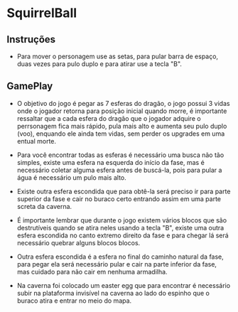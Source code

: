 # SquirrelBall


## Instruções  

- Para mover o personagem use as setas, para pular barra de espaço, duas vezes para pulo duplo e para atirar use a tecla "B".  

## GamePlay  

- O objetivo do jogo é pegar as 7 esferas do dragão, o jogo possui 3 vidas onde o jogador retorna para posição inicial quando morre, é importante ressaltar que a cada esfera do dragão que o jogador adquire o perrsonagem fica mais rápido, pula mais alto e aumenta seu pulo duplo (voo), enquando ele ainda tem vidas, sem perder os upgrades em uma entual morte.  

- Para você encontrar todas as esferas é necessário uma busca não tão simples, existe uma esfera na esquerda do início da fase, mas é necessário coletar alguma esfera antes de buscá-la, pois para pular a água é necessário um pulo mais alto.  


- Existe outra esfera escondida que para obtê-la será preciso ir para parte superior da fase e cair no buraco certo entrando assim em uma parte screta da caverna.  

- É importante lembrar que durante o jogo existem vários blocos que são destrutíveis quando se atira neles usando a tecla "B", existe uma outra esfera escondida no canto extremo direito da fase e para chegar lá será necessário quebrar alguns blocos blocos.  

- Outra esfera escondida é a esfera no final do caminho natural da fase, para pegar ela será necessário pular e cair na parte inferior da fase, mas cuidado para não cair em nenhuma armadilha.  

- Na caverna foi colocado um easter egg que para encontrar é necessário subir na plataforma invisível na caverna ao lado do espinho que o buraco atira e entrar no meio do mapa.  







